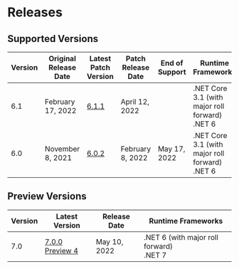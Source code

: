 # Releases

## Supported Versions

| Version | Original Release Date | Latest Patch Version | Patch Release Date | End of Support | Runtime Frameworks |
|---|---|---|---|---|---|
| 6.1 | February 17, 2022 | [6.1.1](https://github.com/dotnet/dotnet-monitor/blob/main/documentation/releaseNotes/releaseNotes.v6.1.1.md) | April 12, 2022 |  | .NET Core 3.1 (with major roll forward)<br/>.NET 6 |
| 6.0 | November 8, 2021 | [6.0.2](https://github.com/dotnet/dotnet-monitor/blob/main/documentation/releaseNotes/releaseNotes.v6.0.2.md) | February 8, 2022 | May 17, 2022 | .NET Core 3.1 (with major roll forward)<br/>.NET 6 |

## Preview Versions

| Version  | Latest Version | Release Date | Runtime Frameworks |
|---|---|---|---|
| 7.0 | [7.0.0 Preview 4](https://github.com/dotnet/dotnet-monitor/blob/main/documentation/releaseNotes/releaseNotes.v7.0.0-preview.4.22227.4.md) | May 10, 2022 | .NET 6 (with major roll forward)<br/>.NET 7 |
